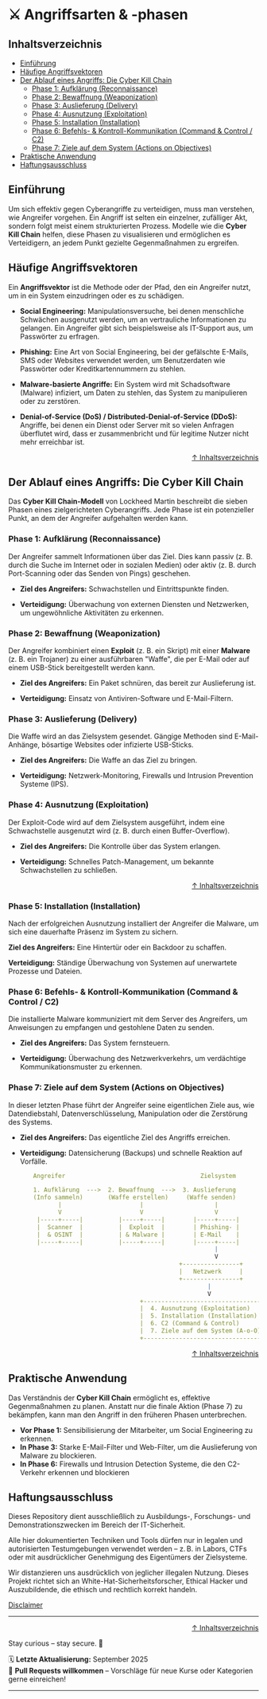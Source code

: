# ⚔️ Angriffsarten & -phasen
## Inhaltsverzeichnis
- [Einführung](#einführung)
- [Häufige Angriffsvektoren](#häufige-angriffsvektoren)
- [Der Ablauf eines Angriffs: Die Cyber Kill Chain](#der-ablauf-eines-angriffs-die-cyber-kill-chain)
    - [Phase 1: Aufklärung (Reconnaissance)](#phase-1-aufklärung-reconnaissance)
    - [Phase 2: Bewaffnung (Weaponization)](#phase-2-bewaffnung-weaponization)
    - [Phase 3: Auslieferung (Delivery)](#phase-3-auslieferung-delivery)
    - [Phase 4: Ausnutzung (Exploitation)](#phase-4-ausnutzung-exploitation)
    - [Phase 5: Installation (Installation)](#phase-5-installation-installation)
    - [Phase 6: Befehls- & Kontroll-Kommunikation (Command & Control / C2)](#phase-6-befehls---kontroll-kommunikation-command--control--c2)
    - [Phase 7: Ziele auf dem System (Actions on Objectives)](#phase-7-ziele-auf-dem-system-actions-on-objectives)
- [Praktische Anwendung](#praktische-anwendung)
- [Haftungsausschluss](#haftungsausschluss)

## Einführung
Um sich effektiv gegen Cyberangriffe zu verteidigen, muss man verstehen, wie Angreifer vorgehen. Ein Angriff ist selten ein einzelner, zufälliger Akt, sondern folgt meist einem strukturierten Prozess. Modelle wie die **Cyber Kill Chain** helfen, diese Phasen zu visualisieren und ermöglichen es Verteidigern, an jedem Punkt gezielte Gegenmaßnahmen zu ergreifen.

## Häufige Angriffsvektoren
Ein **Angriffsvektor** ist die Methode oder der Pfad, den ein Angreifer nutzt, um in ein System einzudringen oder es zu schädigen.

- **Social Engineering:** Manipulationsversuche, bei denen menschliche Schwächen ausgenutzt werden, um an vertrauliche Informationen zu gelangen. Ein Angreifer gibt sich beispielsweise als IT-Support aus, um Passwörter zu erfragen.

- **Phishing:** Eine Art von Social Engineering, bei der gefälschte E-Mails, SMS oder Websites verwendet werden, um Benutzerdaten wie Passwörter oder Kreditkartennummern zu stehlen.

- **Malware-basierte Angriffe:** Ein System wird mit Schadsoftware (Malware) infiziert, um Daten zu stehlen, das System zu manipulieren oder zu zerstören.

- **Denial-of-Service (DoS) / Distributed-Denial-of-Service (DDoS):** Angriffe, bei denen ein Dienst oder Server mit so vielen Anfragen überflutet wird, dass er zusammenbricht und für legitime Nutzer nicht mehr erreichbar ist.

<div align=right>

[↑ Inhaltsverzeichnis](#inhaltsverzeichnis)

</div>

## Der Ablauf eines Angriffs: Die Cyber Kill Chain
Das **Cyber Kill Chain-Modell** von Lockheed Martin beschreibt die sieben Phasen eines zielgerichteten Cyberangriffs. Jede Phase ist ein potenzieller Punkt, an dem der Angreifer aufgehalten werden kann.

### Phase 1: Aufklärung (Reconnaissance)
Der Angreifer sammelt Informationen über das Ziel. Dies kann passiv (z. B. durch die Suche im Internet oder in sozialen Medien) oder aktiv (z. B. durch Port-Scanning oder das Senden von Pings) geschehen.

- **Ziel des Angreifers:** Schwachstellen und Eintrittspunkte finden.

- **Verteidigung:** Überwachung von externen Diensten und Netzwerken, um ungewöhnliche Aktivitäten zu erkennen.

### Phase 2: Bewaffnung (Weaponization)
Der Angreifer kombiniert einen **Exploit** (z. B. ein Skript) mit einer **Malware** (z. B. ein Trojaner) zu einer ausführbaren "Waffe", die per E-Mail oder auf einem USB-Stick bereitgestellt werden kann.

- **Ziel des Angreifers:** Ein Paket schnüren, das bereit zur Auslieferung ist.

- **Verteidigung:** Einsatz von Antiviren-Software und E-Mail-Filtern.

### Phase 3: Auslieferung (Delivery)
Die Waffe wird an das Zielsystem gesendet. Gängige Methoden sind E-Mail-Anhänge, bösartige Websites oder infizierte USB-Sticks.

- **Ziel des Angreifers:** Die Waffe an das Ziel zu bringen.

- **Verteidigung:** Netzwerk-Monitoring, Firewalls und Intrusion Prevention Systeme (IPS).

### Phase 4: Ausnutzung (Exploitation)
Der Exploit-Code wird auf dem Zielsystem ausgeführt, indem eine Schwachstelle ausgenutzt wird (z. B. durch einen Buffer-Overflow).

- **Ziel des Angreifers:** Die Kontrolle über das System erlangen.

- **Verteidigung:** Schnelles Patch-Management, um bekannte Schwachstellen zu schließen.

<div align=right>

[↑ Inhaltsverzeichnis](#inhaltsverzeichnis)

</div>

### Phase 5: Installation (Installation)
Nach der erfolgreichen Ausnutzung installiert der Angreifer die Malware, um sich eine dauerhafte Präsenz im System zu sichern.

**Ziel des Angreifers:** Eine Hintertür oder ein Backdoor zu schaffen.

**Verteidigung:** Ständige Überwachung von Systemen auf unerwartete Prozesse und Dateien.

### Phase 6: Befehls- & Kontroll-Kommunikation (Command & Control / C2)
Die installierte Malware kommuniziert mit dem Server des Angreifers, um Anweisungen zu empfangen und gestohlene Daten zu senden.

- **Ziel des Angreifers:** Das System fernsteuern.

- **Verteidigung:** Überwachung des Netzwerkverkehrs, um verdächtige Kommunikationsmuster zu erkennen.

### Phase 7: Ziele auf dem System (Actions on Objectives)
In dieser letzten Phase führt der Angreifer seine eigentlichen Ziele aus, wie Datendiebstahl, Datenverschlüsselung, Manipulation oder die Zerstörung des Systems.

- **Ziel des Angreifers:** Das eigentliche Ziel des Angriffs erreichen.

- **Verteidigung:** Datensicherung (Backups) und schnelle Reaktion auf Vorfälle.

```yaml
       Angreifer                                      Zielsystem

       1. Aufklärung  --->  2. Bewaffnung  --->  3. Auslieferung
       (Info sammeln)       (Waffe erstellen)     (Waffe senden)
              |                      |                    |
              V                      V                    V
        |-----+-----|          |-----+-----|        |-----+-----|
        |  Scanner  |          |  Exploit  |        | Phishing- |
        |  & OSINT  |          | & Malware |        | E-Mail    |
        |-----+-----|          |-----+-----|        |-----+-----|
                                                          |
                                                          V
                                                +----------------+
                                                |   Netzwerk     |
                                                +----------------+
                                                        |
                                                        V
                                     +----------------------------------+
                                     |  4. Ausnutzung (Exploitation)    |
                                     |  5. Installation (Installation)  |
                                     |  6. C2 (Command & Control)       |
                                     |  7. Ziele auf dem System (A-o-O) |
                                     +----------------------------------+
```

<div align=right>

[↑ Inhaltsverzeichnis](#inhaltsverzeichnis)

</div>

## Praktische Anwendung
Das Verständnis der **Cyber Kill Chain** ermöglicht es, effektive Gegenmaßnahmen zu planen. Anstatt nur die finale Aktion (Phase 7) zu bekämpfen, kann man den Angriff in den früheren Phasen unterbrechen.

- **Vor Phase 1:** Sensibilisierung der Mitarbeiter, um Social Engineering zu erkennen.
- **In Phase 3:** Starke E-Mail-Filter und Web-Filter, um die Auslieferung von Malware zu blockieren.
- **In Phase 6:** Firewalls und Intrusion Detection Systeme, die den C2-Verkehr erkennen und blockieren

## Haftungsausschluss

Dieses Repository dient ausschließlich zu Ausbildungs-, Forschungs- und Demonstrationszwecken im Bereich der IT-Sicherheit.

Alle hier dokumentierten Techniken und Tools dürfen nur in legalen und autorisierten Testumgebungen verwendet werden – z. B. in Labors, CTFs oder mit ausdrücklicher Genehmigung des Eigentümers der Zielsysteme.

Wir distanzieren uns ausdrücklich von jeglicher illegalen Nutzung.
Dieses Projekt richtet sich an White-Hat-Sicherheitsforscher, Ethical Hacker und Auszubildende, die ethisch und rechtlich korrekt handeln.

[Disclaimer](/00-disclaimer/disclaimer.md)

--- 

<div align=right>

[↑ Inhaltsverzeichnis](#inhaltsverzeichnis)

</div>

Stay curious – stay secure. 🔐

🗓️ **Letzte Aktualisierung:** September 2025  
🤝 **Pull Requests willkommen** – Vorschläge für neue Kurse oder Kategorien gerne einreichen!

---
